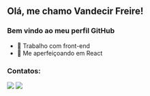 ## Olá, me chamo Vandecir Freire!

### Bem vindo ao meu perfil GitHub

- 🔭 Trabalho com front-end
- 🌱 Me aperfeiçoando em React







### Contatos:

<div>
<a href = "mailto:vandecir.freire@gmail.com"><img src="https://img.shields.io/badge/Gmail-D14836?style=for-the-badge&logo=gmail&logoColor=white" target="_blank"></a>
<a href="https://www.linkedin.com/in/vandecir-freire/" target="_blank"><img src="https://img.shields.io/badge/-LinkedIn-%230077B5?style=for-the-badge&logo=linkedin&logoColor=white" target="_blank"></a>   
</div>
